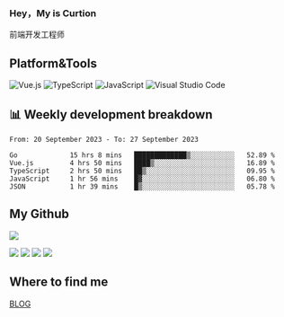### Hey，My is Curtion
前端开发工程师
## Platform&Tools

![Vue.js](https://img.shields.io/badge/-Vue.js-4FC08D?style=flat-square&logo=Vue.js&logoColor=white)
![TypeScript](https://img.shields.io/badge/-TypeScript-007ACC?style=flat-square&logo=typescript&logoColor=white)
![JavaScript](https://img.shields.io/badge/-JavaScript-F7DF1E?style=flat-square&logo=javascript&logoColor=black)
![Visual Studio Code](https://img.shields.io/badge/-VSCode-007ACC?style=flat-square&logo=Visual-Studio-Code&logoColor=white)

## 📊 Weekly development breakdown

<!--START_SECTION:waka-->

```text
From: 20 September 2023 - To: 27 September 2023

Go             15 hrs 8 mins   █████████████▒░░░░░░░░░░░   52.89 %
Vue.js         4 hrs 50 mins   ████▒░░░░░░░░░░░░░░░░░░░░   16.89 %
TypeScript     2 hrs 50 mins   ██▒░░░░░░░░░░░░░░░░░░░░░░   09.95 %
JavaScript     1 hr 56 mins    █▓░░░░░░░░░░░░░░░░░░░░░░░   06.80 %
JSON           1 hr 39 mins    █▒░░░░░░░░░░░░░░░░░░░░░░░   05.78 %
```

<!--END_SECTION:waka-->

## My Github

![](http://github-profile-summary-cards.vercel.app/api/cards/profile-details?username=curtion&theme=nord_bright)

![](http://github-profile-summary-cards.vercel.app/api/cards/stats?username=curtion&theme=nord_bright)
![](http://github-profile-summary-cards.vercel.app/api/cards/productive-time?username=curtion&theme=nord_bright&utcOffset=8)
![](http://github-profile-summary-cards.vercel.app/api/cards/repos-per-language?username=curtion&theme=nord_bright)
![](http://github-profile-summary-cards.vercel.app/api/cards/most-commit-language?username=curtion&theme=nord_bright)

## Where to find me

[BLOG](https://blog.3gxk.net)
